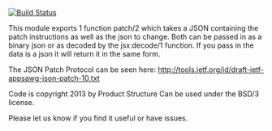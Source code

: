 

[![Build Status](https://travis-ci.org/zkessin/json_patch.png)](https://travis-ci.org/zkessin/json_patch)

This module exports 1 function patch/2 which takes a JSON containing
the patch instructions as well as the json to change. Both can be
passed in as a binary json or as decoded by the jsx:decode/1 function. If
you pass in the data is a json it will return it in the same form.

The JSON Patch Protocol can be seen here: 
http://tools.ietf.org/id/draft-ietf-appsawg-json-patch-10.txt


Code is copyright 2013 by Product Structure
Can be used under the BSD/3 license. 

Please let us know if you find it useful or have issues.
 